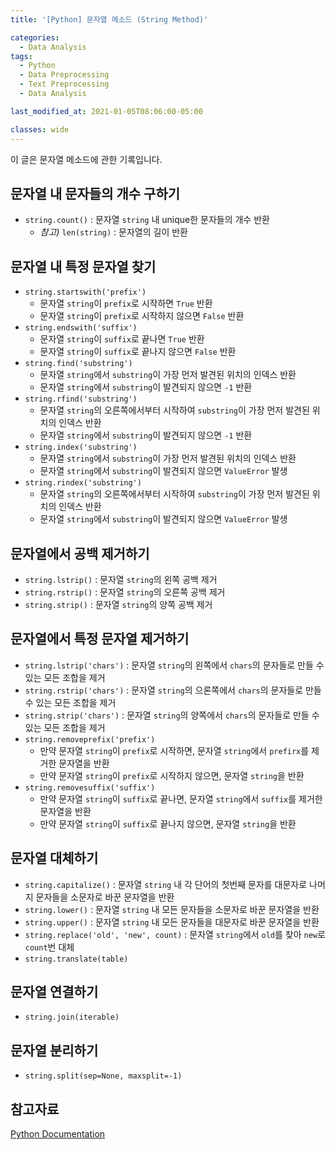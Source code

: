 ```yaml
---
title: '[Python] 문자열 메소드 (String Method)'

categories:
  - Data Analysis
tags:
  - Python
  - Data Preprocessing
  - Text Preprocessing
  - Data Analysis

last_modified_at: 2021-01-05T08:06:00-05:00

classes: wide
---
```


이 글은 문자열 메소드에 관한 기록입니다.

## 문자열 내 문자들의 개수 구하기

- `string.count()` : 문자열 `string` 내 unique한 문자들의 개수 반환
  - _참고)_ `len(string)` : 문자열의 길이 반환

## 문자열 내 특정 문자열 찾기

- `string.startswith('prefix')`
  - 문자열 `string`이 `prefix`로 시작하면 `True` 반환
  - 문자열 `string`이 `prefix`로 시작하지 않으면 `False` 반환
- `string.endswith('suffix')`
  - 문자열 `string`이 `suffix`로 끝나면 `True` 반환
  - 문자열 `string`이 `suffix`로 끝나지 않으면 `False` 반환
- `string.find('substring')`
  - 문자열 `string`에서 `substring`이 가장 먼저 발견된 위치의 인덱스 반환
  - 문자열 `string`에서 `substring`이 발견되지 않으면 `-1` 반환
- `string.rfind('substring')`
  - 문자열 `string`의 오른쪽에서부터 시작하여 `substring`이 가장 먼저 발견된 위치의 인덱스 반환
  - 문자열 `string`에서 `substring`이 발견되지 않으면 `-1` 반환
- `string.index('substring')`
  - 문자열 `string`에서 `substring`이 가장 먼저 발견된 위치의 인덱스 반환
  - 문자열 `string`에서 `substring`이 발견되지 않으면 `ValueError` 발생
- `string.rindex('substring')`
  - 문자열 `string`의 오른쪽에서부터 시작하여 `substring`이 가장 먼저 발견된 위치의 인덱스 반환
  - 문자열 `string`에서 `substring`이 발견되지 않으면 `ValueError` 발생

## 문자열에서 공백 제거하기

- `string.lstrip()` : 문자열 `string`의 왼쪽 공백 제거
- `string.rstrip()` : 문자열 `string`의 오른쪽 공백 제거
- `string.strip()` : 문자열 `string`의 양쪽 공백 제거

## 문자열에서 특정 문자열 제거하기

- `string.lstrip('chars')` : 문자열 `string`의 왼쪽에서 `chars`의 문자들로 만들 수 있는 모든 조합을 제거
- `string.rstrip('chars')` : 문자열 `string`의 으론쪽에서 `chars`의 문자들로 만들 수 있는 모든 조합을 제거
- `string.strip('chars')` : 문자열 `string`의 양쪽에서 `chars`의 문자들로 만들 수 있는 모든 조합을 제거
- `string.removeprefix('prefix')`
  - 만약 문자열 `string`이 `prefix`로 시작하면, 문자열 `string`에서 `prefirx`를 제거한 문자열을 반환
  - 만약 문자열 `string`이 `prefix`로 시작하지 않으면, 문자열 `string`을 반환
- `string.removesuffix('suffix')`
  - 만약 문자열 `string`이 `suffix`로 끝나면, 문자열 `string`에서 `suffix`를 제거한 문자열을 반환
  - 만약 문자열 `string`이 `suffix`로 끝나지 않으면, 문자열 `string`을 반환

## 문자열 대체하기

- `string.capitalize()` : 문자열 `string` 내 각 단어의 첫번째 문자를 대문자로 나머지 문자들을 소문자로 바꾼 문자열을 반환
- `string.lower()` : 문자열 `string` 내 모든 문자들을 소문자로 바꾼 문자열을 반환
- `string.upper()` : 문자열 `string` 내 모든 문자들을 대문자로 바꾼 문자열을 반환
- `string.replace('old', 'new', count)` : 문자열 `string`에서 `old`를 찾아 `new`로 `count`번 대체
- `string.translate(table)`

## 문자열 연결하기

- `string.join(iterable)`

## 문자열 분리하기

- `string.split(sep=None, maxsplit=-1)`

## 참고자료

[Python Documentation](https://docs.python.org/3/library/stdtypes.html)

